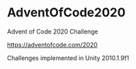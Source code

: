 # AdventOfCode2020
Advent of Code 2020 Challenge

https://adventofcode.com/2020

Challenges implemented in Unity 2010.1.9f1